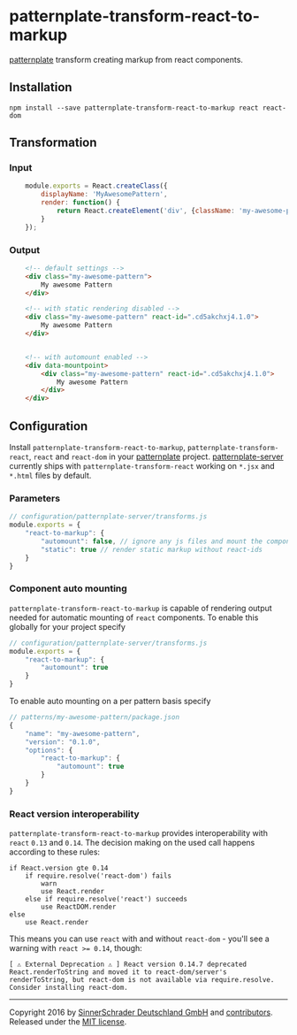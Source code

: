 # patternplate-transform-react-to-markup
[patternplate](/sinnerschrader/patternplate) transform creating markup from react components.

## Installation
```shell
npm install --save patternplate-transform-react-to-markup react react-dom
```

## Transformation
### Input
```js
	module.exports = React.createClass({
		displayName: 'MyAwesomePattern',
		render: function() {
			return React.createElement('div', {className: 'my-awesome-pattern'}, 'My awesome Pattern.');
		}
	});
```
### Output
```html
	<!-- default settings -->
	<div class="my-awesome-pattern">
		My awesome Pattern
	</div>

	<!-- with static rendering disabled -->
	<div class="my-awesome-pattern" react-id=".cd5akchxj4.1.0">
		My awesome Pattern
	</div>


	<!-- with automount enabled -->
	<div data-mountpoint>
		<div class="my-awesome-pattern" react-id=".cd5akchxj4.1.0">
			My awesome Pattern
		</div>
	</div>
```

## Configuration
Install `patternplate-transform-react-to-markup`, `patternplate-transform-react`, `react` and `react-dom` in your [patternplate](sinnerschrader/patternplate) project. [patternplate-server](sinnerschrader/patternplate) currently ships with `patternplate-transform-react` working on `*.jsx` and `*.html` files by default.

### Parameters
```js
// configuration/patternplate-server/transforms.js
module.exports = {
	"react-to-markup": {
		"automount": false, // ignore any js files and mount the component as live React component on the frontend, implies static: false
		"static": true // render static markup without react-ids
	}
}
```

### Component auto mounting
`patternplate-transform-react-to-markup` is capable of rendering output needed for automatic mounting of `react` components. To enable this globally for your project specify
```js
// configuration/patternplate-server/transforms.js
module.exports = {
	"react-to-markup": {
		"automount": true
	}
}
```

To enable auto mounting on a per pattern basis specify
```js
// patterns/my-awesome-pattern/package.json
{
	"name": "my-awesome-pattern",
	"version": "0.1.0",
	"options": {
		"react-to-markup": {
			"automount": true
		}
	}
}
```

### React version interoperability
`patternplate-transform-react-to-markup` provides interoperability with `react` `0.13` and `0.14`. The decision making on the used call happens according to these rules:

```
if React.version gte 0.14
	if require.resolve('react-dom') fails
		warn
		use React.render
	else if require.resolve('react') succeeds
		use ReactDOM.render
else
	use React.render
```


This means you can use `react` with and without `react-dom` - you'll see a warning with `react >= 0.14`, though:

```shell
[ ⚠ External Deprecation ⚠ ] React version 0.14.7 deprecated React.renderToString and moved it to react-dom/server's renderToString, but react-dom is not available via require.resolve. Consider installing react-dom.
```

---
Copyright 2016 by [SinnerSchrader Deutschland GmbH](https://github.com/sinnerschrader) and [contributors](./graphs/contributors). Released under the [MIT license]('./license.md').
